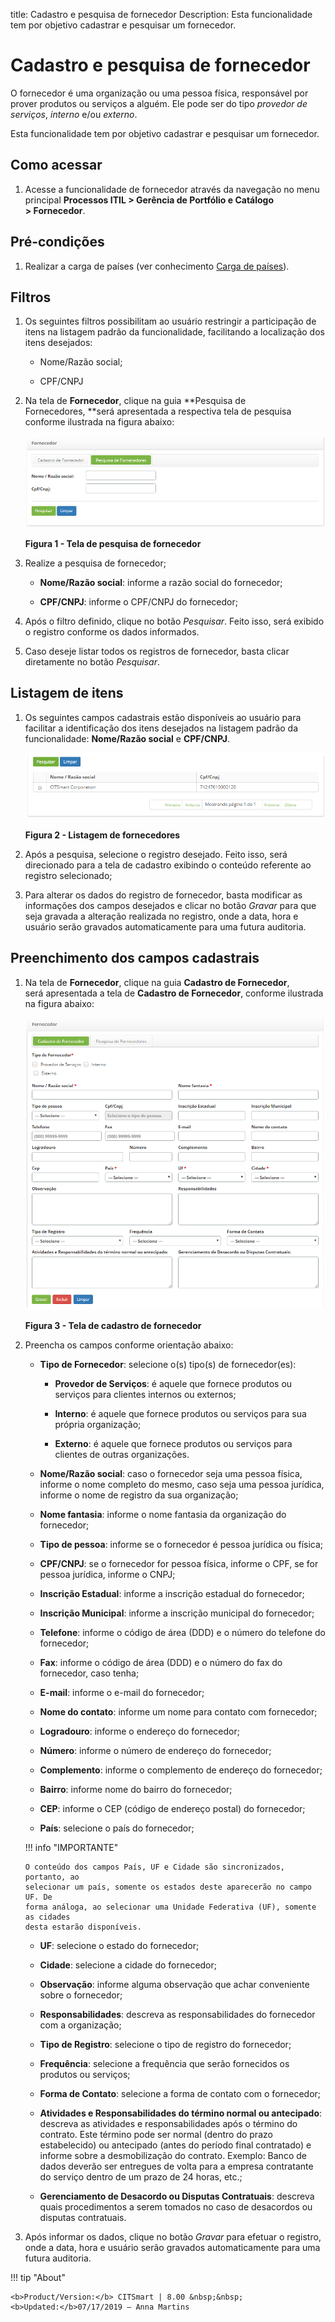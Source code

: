 title: Cadastro e pesquisa de fornecedor
Description: Esta funcionalidade tem por objetivo cadastrar e pesquisar um fornecedor.

# Cadastro e pesquisa de fornecedor

O fornecedor é uma organização ou uma pessoa física, responsável por prover
produtos ou serviços a alguém. Ele pode ser do tipo *provedor de
serviços*, *interno* e/ou *externo*.

Esta funcionalidade tem por objetivo cadastrar e pesquisar um fornecedor.

Como acessar
------------

1.  Acesse a funcionalidade de fornecedor através da navegação no menu
    principal **Processos ITIL > Gerência de Portfólio e Catálogo > Fornecedor**.

Pré-condições
-------------

1.  Realizar a carga de países (ver conhecimento [Carga de países][1]).

Filtros
-------

1.  Os seguintes filtros possibilitam ao usuário restringir a participação de
    itens na listagem padrão da funcionalidade, facilitando a localização dos
    itens desejados:

    -   Nome/Razão social;

    -   CPF/CNPJ

2.  Na tela de **Fornecedor**, clique na guia **Pesquisa de Fornecedores, **será
    apresentada a respectiva tela de pesquisa conforme ilustrada na figura
    abaixo:

    ![Criar](images/provider-1.png)

    **Figura 1 - Tela de pesquisa de fornecedor**

3.  Realize a pesquisa de fornecedor;

    -   **Nome/Razão social**: informe a razão social do fornecedor;

    -   **CPF/CNPJ**: informe o CPF/CNPJ do fornecedor;

4.  Após o filtro definido, clique no botão *Pesquisar*. Feito isso, será
    exibido o registro conforme os dados informados.

5.  Caso deseje listar todos os registros de fornecedor, basta clicar
    diretamente no botão *Pesquisar*.

Listagem de itens
-----------------

1.  Os seguintes campos cadastrais estão disponíveis ao usuário para facilitar a
    identificação dos itens desejados na listagem padrão da
    funcionalidade: **Nome/Razão social** e **CPF/CNPJ**.

    ![Criar](images/provider-2.png)

    **Figura 2 - Listagem de fornecedores**

2.  Após a pesquisa, selecione o registro desejado. Feito isso, será direcionado
    para a tela de cadastro exibindo o conteúdo referente ao registro
    selecionado;

3.  Para alterar os dados do registro de fornecedor, basta modificar as
    informações dos campos desejados e clicar no botão *Gravar* para que seja
    gravada a alteração realizada no registro, onde a data, hora e usuário serão
    gravados automaticamente para uma futura auditoria.

Preenchimento dos campos cadastrais
-----------------------------------

1.  Na tela de **Fornecedor**, clique na guia **Cadastro de Fornecedor**,
    será apresentada a tela de **Cadastro de Fornecedor**, conforme ilustrada na
    figura abaixo:

    ![Criar](images/provider-3.png)

    **Figura 3 - Tela de cadastro de fornecedor**

2.  Preencha os campos conforme orientação abaixo:

    -  **Tipo de Fornecedor**: selecione o(s) tipo(s) de fornecedor(es):

        -  **Provedor de Serviços**: é aquele que fornece produtos ou serviços
            para clientes internos ou externos;

        -  **Interno**: é aquele que fornece produtos ou serviços para sua
            própria organização;

        -  **Externo**: é aquele que fornece produtos ou serviços para clientes
            de outras organizações.

    -  **Nome/Razão social**: caso o fornecedor seja uma pessoa física, informe
        o nome completo do mesmo, caso seja uma pessoa jurídica, informe o nome
        de registro da sua organização;

    -  **Nome fantasia**: informe o nome fantasia da organização do fornecedor;

    -  **Tipo de pessoa**: informe se o fornecedor é pessoa jurídica ou física;

    -  **CPF/CNPJ**: se o fornecedor for pessoa física, informe o CPF, se for
        pessoa jurídica, informe o CNPJ;

    -  **Inscrição Estadual**: informe a inscrição estadual do fornecedor;

    -  **Inscrição Municipal**: informe a inscrição municipal do fornecedor;

    -  **Telefone**: informe o código de área (DDD) e o número do telefone do
        fornecedor;

    -  **Fax**: informe o código de área (DDD) e o número do fax do fornecedor,
        caso tenha;

    -  **E-mail**: informe o e-mail do fornecedor;

    -  **Nome do contato**: informe um nome para contato com fornecedor;

    -  **Logradouro**: informe o endereço do fornecedor;

    -  **Número**: informe o número de endereço do fornecedor;

    -  **Complemento**: informe o complemento de endereço do fornecedor;

    -  **Bairro**: informe nome do bairro do fornecedor;

    -  **CEP**: informe o CEP (código de endereço postal) do fornecedor;

    -  **País**: selecione o país do fornecedor;

    !!! info "IMPORTANTE"

        O conteúdo dos campos País, UF e Cidade são sincronizados, portanto, ao
        selecionar um país, somente os estados deste aparecerão no campo UF. De
        forma análoga, ao selecionar uma Unidade Federativa (UF), somente as cidades
        desta estarão disponíveis.

    -  **UF**: selecione o estado do fornecedor;

    -  **Cidade**: selecione a cidade do fornecedor;

    -  **Observação**: informe alguma observação que achar conveniente sobre o
    fornecedor;

    -  **Responsabilidades**: descreva as responsabilidades do fornecedor com a
    organização;

    -  **Tipo de Registro**: selecione o tipo de registro do fornecedor;

    -  **Frequência**: selecione a frequência que serão fornecidos os produtos ou
    serviços;

    -  **Forma de Contato**: selecione a forma de contato com o fornecedor;

    -  **Atividades e Responsabilidades do término normal ou antecipado**: descreva
    as atividades e responsabilidades após o término do contrato. Este término
    pode ser normal (dentro do prazo estabelecido) ou antecipado (antes do
    período final contratado) e informe sobre a desmobilização do contrato.
    Exemplo: Banco de dados deverão ser entregues de volta para a empresa
    contratante do serviço dentro de um prazo de 24 horas, etc.;

    -  **Gerenciamento de Desacordo ou Disputas Contratuais**: descreva quais
    procedimentos a serem tomados no caso de desacordos ou disputas contratuais.

3.  Após informar os dados, clique no botão *Gravar* para efetuar o registro,
    onde a data, hora e usuário serão gravados automaticamente para uma futura
    auditoria.


[1]:/pt-br/citsmart-platform-7/plataform-administration/region-and-language/load-countries.html

!!! tip "About"

    <b>Product/Version:</b> CITSmart | 8.00 &nbsp;&nbsp;
    <b>Updated:</b>07/17/2019 – Anna Martins
